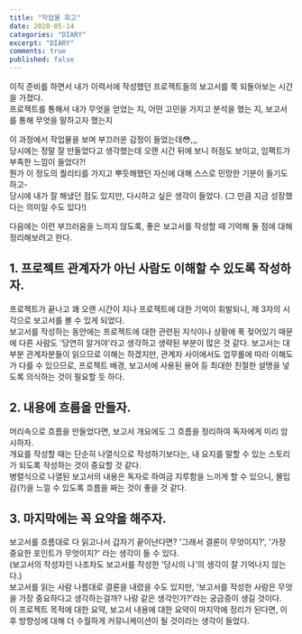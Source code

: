```yaml
---
title: "작업물 회고"
date: 2020-05-14
categories: "DIARY"
excerpt: "DIARY"
comments: true
published: false
---
```


이직 준비를 하면서 내가 이력서에 작성했던 프로젝트들의 보고서를 쭉 되돌아보는 시간을 가졌다.  
프로젝트를 통해서 내가 무엇을 얻었는 지, 어떤 고민을 가지고 분석을 했는 지, 보고서를 통해 무엇을 말하고자 했는지  

이 과정에서 작업물을 보며 부끄러운 감정이 들었는데:flushed:,,,  
당시에는 정말 잘 만들었다고 생각했는데 오랜 시간 뒤에 보니 허점도 보이고, 임팩트가 부족한 느낌이 들었다?!  
뭔가 이 정도의 퀄리티를 가지고 뿌듯해했던 자신에 대해 스스로 민망한 기분이 들기도 하고-  
당시에 내가 잘 해냈던 점도 있지만, 다시하고 싶은 생각이 들었다.  (그 만큼 지금 성장했다는 의미일 수도 있다!)

다음에는 이런 부끄러움을 느끼지 않도록, 좋은 보고서를 작성할 때 기억해 둘 점에 대해 정리해보려고 한다.  

## 1. 프로젝트 관계자가 아닌 사람도 이해할 수 있도록 작성하자.  
프로젝트가 끝나고 꽤 오랜 시간이 지나 프로젝트에 대한 기억이 휘발되니, 제 3자의 시각으로 보고서를 볼 수 있게 되었다.  
보고서를 작성하는 동안에는 프로젝트에 대한 관련된 지식이나 상황에 푹 젖어있기 때문에 다른 사람도 '당연히 알거야'라고 생각하고 생략된 부분이 
많은 것 같다. 보고서는 대부분 관계자분들이 읽으므로 이해는 하겠지만, 관계자 사이에서도 업무롤에 따라 이해도가 다를 수 있으므로, 프로젝트 배경, 보고서에 사용된 용어 등 최대한 친절한 설명을 넣도록 의식하는 것이 필요할 듯 하다.   

## 2. 내용에 흐름을 만들자.  
머리속으로 흐름을 만들었다면, 보고서 개요에도 그 흐름을 정리하여 독자에게 미리 암시하자.  
개요를 작성할 때는 단순히 나열식으로 작성하기보다는, 내 요지를 말할 수 있는 스토리가 되도록 작성하는 것이 중요할 것 같다.  
병렬식으로 나열된 보고서의 내용은 독자로 하여금 지루함을 느끼게 할 수 있으니, 몰입감(?)을 느낄 수 있도록 흐름을 짜는 것이 좋을 것 같다.  

## 3. 마지막에는 꼭 요약을 해주자.  
보고서를 흐름대로 다 읽고나서 갑자기 끝이난다면? '그래서 결론이 무엇이지?', '가장 중요한 포인트가 무엇이지?' 라는 생각이 들 수 있다.  
(보고서의 작성자인 나조차도 보고서를 작성한 '당시의 나'의 생각이 잘 기억나지 않는다.)  
보고서를 읽는 사람 나름대로 결론을 내렸을 수도 있지만, '보고서를 작성한 사람은 무엇을 가장 중요하다고 생각하는걸까? 나랑 같은 생각인가?'라는 궁금증이 생길 것이다.  
이 프로젝트 목적에 대한 요약, 보고서 내용에 대한 요약이 마지막에 정리가 된다면, 이후 방향성에 대해 더 수월하게 커뮤니케이션이 될 것이라는 생각이 들었다. 
